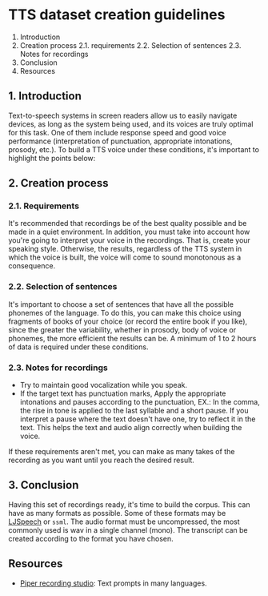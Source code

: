 # TTS dataset creation guidelines

1. Introduction
2. Creation process
2.1. requirements
2.2. Selection of sentences
2.3. Notes for recordings
3. Conclusion
4. Resources

## 1. Introduction

Text-to-speech systems in screen readers allow us to easily navigate devices, as long as the system being used, and its voices are truly optimal for this task. One of them include response speed and good voice performance (interpretation of punctuation, appropriate intonations, prosody, etc.). To build a TTS voice under these conditions, it's important to highlight the points below:

## 2. Creation process

### 2.1. Requirements

It's recommended that recordings be of the best quality possible and be made in a quiet environment. In addition, you must take into account how you're going to interpret your voice in the recordings. That is, create your speaking style. Otherwise, the results, regardless of the TTS system in which the voice is built, the voice will come to sound monotonous as a consequence.

### 2.2. Selection of sentences

It's important to choose a set of sentences that have all the possible phonemes of the language. To do this, you can make this choice using fragments of books of your choice (or record the entire book if you like), since the greater the variability, whether in prosody, body of voice or phonemes, the more efficient the results can be. A minimum of 1 to 2 hours of data is required under these conditions.

### 2.3. Notes for recordings

* Try to maintain good vocalization while you speak.
* If the target text has punctuation marks, Apply the appropriate intonations and pauses according to the punctuation, EX.: In the comma, the rise in tone is applied to the last syllable and a short pause. If you interpret a pause where the text doesn't have one, try to reflect it in the text. This helps the text and audio align correctly when building the voice.

If these requirements aren't met, you can make as many takes of the recording as you want until you reach the desired result.

## 3. Conclusion

Having this set of recordings ready, it's time to build the corpus. This can have as many formats as possible. Some of these formats may be [LJSpeech](https://keithito.com/LJ-Speech-Dataset/) or `ssml`. The audio format must be uncompressed, the most commonly used is wav in a single channel (mono). The transcript can be created according to the format you have chosen.

## Resources

* [Piper recording studio](https://github.com/rhasspy/piper-recording-studio): Text prompts in many languages.
